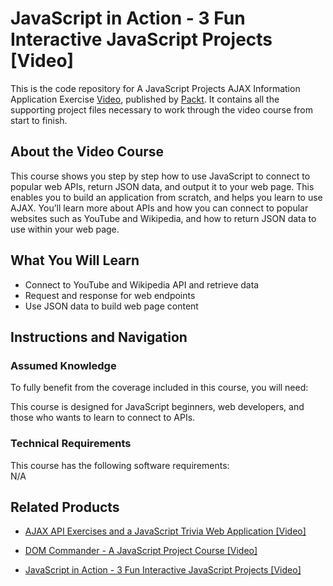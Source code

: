 


# JavaScript in Action - 3 Fun Interactive JavaScript Projects [Video]
This is the code repository for A JavaScript Projects AJAX Information Application Exercise [Video]( https://www.packtpub.com/web-development/javascript-projects-ajax-information-application-exercise-video?), published by [Packt](https://www.packtpub.com/?utm_source=github). It contains all the supporting project files necessary to work through the video course from start to finish.

## About the Video Course
This course shows you step by step how to use JavaScript to connect to popular web APIs, return JSON data, and output it to your web page. This enables you to build an application from scratch, and helps you learn to use AJAX. You’ll learn more about APIs and how you can connect to popular websites such as YouTube and Wikipedia, and how to return JSON data to use within your web page.

<H2>What You Will Learn</H2>
<DIV class=book-info-will-learn-text>
<UL>
<li> Connect to YouTube and Wikipedia API and retrieve data</li>
<li> Request and response for web endpoints</li>
<li> Use JSON data to build web page content</li>
</UL></DIV>

## Instructions and Navigation
### Assumed Knowledge
To fully benefit from the coverage included in this course, you will need:<br/>
<DIV class=book-info-will-learn-text>
This course is designed for JavaScript beginners, web developers, and those who wants to learn to connect to APIs.<DIV>

### Technical Requirements
This course has the following software requirements:<br/>
N/A

## Related Products
* [AJAX API Exercises and a JavaScript Trivia Web Application [Video]]( https://www.packtpub.com/web-development/ajax-api-exercises-and-javascript-trivia-web-application-video?)

* [DOM Commander - A JavaScript Project Course [Video]]( https://www.packtpub.com/application-development/dom-commander-javascript-project-course-video?)

* [JavaScript in Action - 3 Fun Interactive JavaScript Projects [Video]]( https://www.packtpub.com/application-development/javascript-action-3-fun-interactive-javascript-projects-video?)

